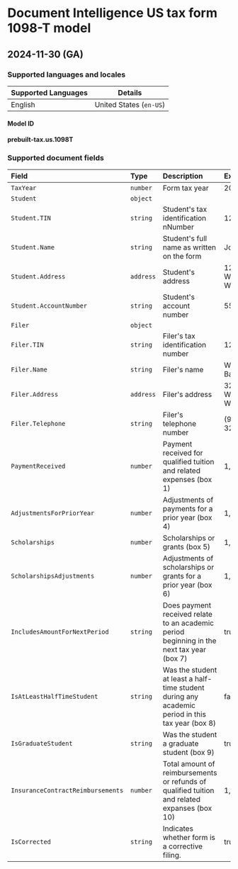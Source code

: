 # Document Intelligence US tax form 1098-T model

## 2024-11-30 (GA)

### Supported languages and locales

| Supported Languages | Details |
|:--------------------|:-------:|
|English|United States (`en-US`)|

#### Model ID

**prebuilt-tax.us.1098T**

### Supported document fields

| Field | Type | Description | Example |
|:------|:-----|:------------|:--------|
|`TaxYear`|`number`|Form tax year|2021|
|`Student`|`object`|||
|`Student.TIN`|`string`|Student's tax identification nNumber|123-45-6789|
|`Student.Name`|`string`|Student's full name as written on the form|John Smith|
|`Student.Address`|`address`|Student's address|123 Microsoft Way, Redmond WA 98052|
|`Student.AccountNumber`|`string`|Student's account number|55123456789|
|`Filer`|`object`|||
|`Filer.TIN`|`string`|Filer's tax identification number|12-3456789|
|`Filer.Name`|`string`|Filer's name|Woodgrove Bank|
|`Filer.Address`|`address`|Filer's address|321 Microsoft Way, Redmond WA 98052|
|`Filer.Telephone`|`string`|Filer's telephone number|(987) 654-3210|
|`PaymentReceived`|`number`|Payment received for qualified tuition and related expenses (box 1)|1,234,567.89|
|`AdjustmentsForPriorYear`|`number`|Adjustments of payments for a prior year (box 4)|1,234,567.89|
|`Scholarships`|`number`|Scholarships or grants (box 5)|1,234,567.89|
|`ScholarshipsAdjustments`|`number`|Adjustments of scholarships or grants for a prior year (box 6)|1,234,567.89|
|`IncludesAmountForNextPeriod`|`string`|Does payment received relate to an academic period beginning in the next tax year (box 7)|true|
|`IsAtLeastHalfTimeStudent`|`string`|Was the student at least a half-time student during any academic period in this tax year (box 8)|false|
|`IsGraduateStudent`|`string`|Was the student a graduate student (box 9)|true|
|`InsuranceContractReimbursements`|`number`|Total amount of reimbursements or refunds of qualified tuition and related expanses (box 10)|1,234,567.89|
|`IsCorrected`|`string`|Indicates whether form is a corrective filing.|true|